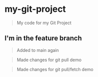 ﻿# my-git-project

> My code for my Git Project 

## I'm in the feature branch 

> Added to main again

> Made changes for git pull demo

> Made changes for git pull/fetch demo
